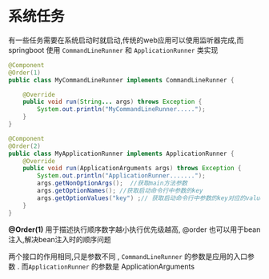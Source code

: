 # 系统任务

有一些任务需要在系统启动时就启动,传统的web应用可以使用监听器完成,而springboot 使用 `CommandLineRunner` 和  `ApplicationRunner` 类实现

```java
@Component
@Order(1)
public class MyCommandLineRunner implements CommandLineRunner {

    @Override
    public void run(String... args) throws Exception {
        System.out.println("MyCommandLineRunner.....");
    }
}
```



```java
@Component
@Order(2)
public class MyApplicationRunner implements ApplicationRunner {
    @Override
    public void run(ApplicationArguments args) throws Exception {
        System.out.println("ApplicationRunner.......");
        args.getNonOptionArgs();  //获取main方法参数
        args.getOptionNames(); //获取启动命令行中参数的key
        args.getOptionValues("key") ;// 获取启动命令行中参数的key对应的value
    }
}
```

**@Order(1)**  用于描述执行顺序数字越小执行优先级越高, @order 也可以用于bean注入,解决bean注入时的顺序问题

两个接口的作用相同,只是参数不同  , `CommandLineRunner`  的参数是应用的入口参数 . 而`ApplicationRunner` 的参数是 ApplicationArguments 